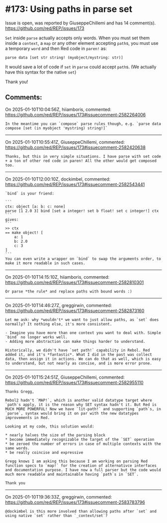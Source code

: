 
#173: Using paths in parse set
================================================================================
Issue is open, was reported by GiuseppeChillemi and has 14 comment(s).
<https://github.com/red/REP/issues/173>

`Set` inside `parse` actually accepts only words. When you must set them inside a `context`, a `map` or any other element accepting `path`s, you must use a temporary `word` and then Red code in `paren!` as: 

`parse data [set str string! (myobject/mystring: str)]`

It would save a lot of code if `set` in `parse` could accept `path`s. (We actually have this syntax for the native `set`)

Thank you!





Comments:
--------------------------------------------------------------------------------

On 2025-01-10T10:04:56Z, hiiamboris, commented:
<https://github.com/red/REP/issues/173#issuecomment-2582264006>

    In the meantime you can `compose` parse rules though, e.g. `parse data compose [set (in myobject 'mystring) string!]`

--------------------------------------------------------------------------------

On 2025-01-10T10:55:41Z, GiuseppeChillemi, commented:
<https://github.com/red/REP/issues/173#issuecomment-2582420638>

    Thanks, but this in very simple situations. I have parse with set code + a ton of other red code in paren! All the other would get composed too.

--------------------------------------------------------------------------------

On 2025-01-10T12:00:10Z, dockimbel, commented:
<https://github.com/red/REP/issues/173#issuecomment-2582543441>

    `bind` is your friend:
    
    ```
    ctx: object [a: b: c: none]
    parse [1 2.0 3] bind [set a integer! set b float! set c integer!] ctx
    ```
    gives:
    ```
    >> ctx
    == make object! [
        a: 1
        b: 2.0
        c: 3
    ]
    ```
    You can even write a wrapper on `bind` to swap the arguments order, to make it more readable in such cases.

--------------------------------------------------------------------------------

On 2025-01-10T14:15:10Z, hiiamboris, commented:
<https://github.com/red/REP/issues/173#issuecomment-2582810301>

    Or parse *the rule* and replace paths with bound words :)

--------------------------------------------------------------------------------

On 2025-01-10T14:46:27Z, greggirwin, commented:
<https://github.com/red/REP/issues/173#issuecomment-2582873160>

    Let me ask: why *wouldn't* we want to just allow paths, as `set` does normally? It nothing else, it's more consistent.
    
    - Imagine you have more than one context you want to deal with. Simple `bind` no longer works well.
    - Adding more abstraction can make things harder to understand.
    
    Historically, we didn't have `set path!` capability in Rebol. Red added it, and it's *fantastic*. What I did in the past was collect data, then assign it in actions. We can do that as well, which is easy to understand, but not nearly as concise, and is more error prone.

--------------------------------------------------------------------------------

On 2025-01-10T15:24:51Z, GiuseppeChillemi, commented:
<https://github.com/red/REP/issues/173#issuecomment-2582955110>

    Thanks Gregg,
    
    Rebol2 hadn't `MAP!`, which is another valid datatype target where `path`s apply, it is the reason why SET syntax hadn't it. But Red is MUCH MORE POWERFUL! Now we have `lit-path!` and supporting `path`s, in `parse`, syntax would bring it on par with the new datatypes improvements in Red. 
    
    Looking at my code, this solution would:
    
    * nearly halves the size of the parsing block
    * become immediately recognizable the target of the `SET` operation
    * be zeroed the number of errors in case of multiple contexts with the same words.
    * be really coincise and expressive
    
    Gregg knows I am asking this because I am working on parsing Red function specs to `map!` for the creation of alternativce interfaces and documentation purpose. I have now a full parser but the code would much more readable and maintainable having `path`s in `SET`.
     
    Thank you

--------------------------------------------------------------------------------

On 2025-01-10T19:36:33Z, greggirwin, commented:
<https://github.com/red/REP/issues/173#issuecomment-2583783796>

    @dockimbel is this more involved than allowing paths after `set` and using native `set` rather than `_context/set`?

